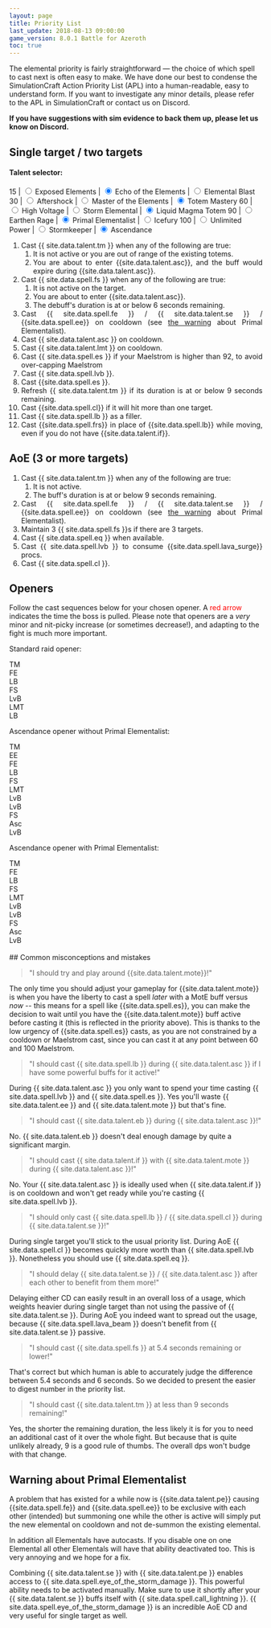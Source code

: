 ```yaml
---
layout: page
title: Priority List
last_update: 2018-08-13 09:00:00
game_version: 8.0.1 Battle for Azeroth
toc: true
---
```


The elemental priority is fairly straightforward — the choice of which spell to cast next is often easy to make. We have done our best to condense the SimulationCraft Action Priority List (APL) into a human-readable, easy to understand form. If you want to investigate any minor details, please refer to the APL in SimulationCraft or contact us on Discord.


**If you have suggestions with sim evidence to back them up, please let us know on Discord.**

## Single target / two targets


#### Talent selector: 


15 | <input type="radio" id="ee-radio" name="15" value="1" /><label for="ee-radio"> Exposed Elements</label> | <input type="radio" id="eote-radio" name="15" value="2" checked /><label for="eote-radio"> Echo of the Elements</label> | <input type="radio" id="eb-radio" name="15" value="3" /><label for="eb-radio"> Elemental Blast</label> 
30 | <input type="radio" id="afs-radio" name="30" value="1" /><label for="afs-radio"> Aftershock</label> | <input type="radio" id="mote-radio" name="30" value="2" /><label for="mote-radio"> Master of the Elements</label> | <input type="radio" id="tm-radio" name="30" value="3" checked /><label for="tm-radio"> Totem Mastery</label>
60 | <input type="radio" id="hv-radio" name="60" value="1" /><label for="hv-radio"> High Voltage</label> | <input type="radio" id="se-radio" name="60" value="2" /><label for="se-radio"> Storm Elemental</label> | <input type="radio" id="lmt-radio" name="60" value="3" checked /><label for="lmt-radio"> Liquid Magma Totem</label>
90 | <input type="radio" id="er-radio" name="90" value="1" /><label for="er-radio"> Earthen Rage</label> | <input type="radio" id="pe-radio" name="90" value="2" checked /><label for="pe-radio"> Primal Elementalist</label> | <input type="radio" id="if-radio" name="90" value="3" /><label for="if-radio"> Icefury</label>
100 | <input type="radio" id="up-radio" name="100" value="1" /><label for="up-radio"> Unlimited Power</label> | <input type="radio" id="sk-radio" name="100" value="2" /><label for="sk-radio"> Stormkeeper</label> | <input type="radio" id="asc-radio" name="100" value="3" checked /><label for="asc-radio"> Ascendance</label>


<div class="apl" style="max-width: 100%; text-align:justify;" markdown="0">
    <ol>
        <li class="tm-apl" style="display: list-item;">Cast {{ site.data.talent.tm }}  when any of the following are true:
            <ol>
                <li>It is not active or you are out of range of the existing totems.</li>
                <li>You are about to enter {{site.data.talent.asc}}, and the buff would expire during {{site.data.talent.asc}}.</li>
            </ol>
        </li>
        <li> Cast {{ site.data.spell.fs }} when any of the following are true:
            <ol>
                <li>It is not active on the target.</li>
                <li class="asc-apl">You are about to enter {{site.data.talent.asc}}.</li>
                <li>The debuff's duration is at or below 6 seconds remaining.</li>
            </ol>
        </li>
        <li> Cast {{ site.data.spell.fe }} / {{ site.data.talent.se }} / {{site.data.spell.ee}} on cooldown (see <a href="#pe">the warning</a> about Primal Elementalist).</li>
        <li class="asc-apl" style="display:list-item;">Cast {{ site.data.talent.asc }} on cooldown.</li>
        <li class="ee-apl" style="display:none;">Cast {{site.data.spell.lb}} if the {{site.data.talent.ee}} debuff is active on the target and you have more than 60 Maelstrom.</li>
        <li class="mote-apl" style="display:none;"> Cast {{site.data.spell.es}} if the {{site.data.talent.mote}} buff is active and you have 60 or more Maelstrom.</li>
        <li class="eb-apl" style="display:none;">Cast {{ site.data.talent.eb }} on cooldown.</li>
        <li class="sk-apl" style="display:none;"> Cast {{ site.data.talent.sk }} on cooldown.</li>
        <li class="lmt-apl" style="display:list-item;">Cast {{ site.data.talent.lmt }} on cooldown.</li>
        <li>Cast {{ site.data.spell.es }} if your Maelstrom is higher than 92, to avoid over-capping Maelstrom</li>
        <li>Cast {{ site.data.spell.lvb }}.</li>
        <li class="if-apl" style="display:none;">Cast {{ site.data.talent.if }} on cooldown.</li>
        <li class="if-apl" style="display:none;">Cast {{site.data.spell.frs}} with the {{site.data.talent.if}} buff active.</li>
        <li>Cast {{site.data.spell.es }}.</li>
        <li class="tm-apl">Refresh {{ site.data.talent.tm }} if its duration is at or below 9 seconds remaining.</li>
        <li>Cast {{site.data.spell.cl}} if it will hit more than one target.</li>
        <li>Cast {{ site.data.spell.lb }} as a filler.</li>
        <li>Cast {{site.data.spell.frs}} in place of {{site.data.spell.lb}} while moving, even if you do not have {{site.data.talent.if}}.</li>
    </ol>
</div>


## AoE (3 or more targets)
<div class="apl" style="max-width: 100%; text-align:justify;" markdown="0">
    <ol>
        <li>Cast {{ site.data.talent.tm }}  when any of the following are true:
            <ol>
                <li>It is not active.</li>
                <li>The buff's duration is at or below 9 seconds remaining.</li>
            </ol>
        </li>
        <li>Cast {{ site.data.spell.fe }} / {{ site.data.talent.se }} / {{site.data.spell.ee}} on cooldown (see <a href="#pe">the warning</a> about Primal Elementalist).</li>
        <li class="sk-apl" style="display:none;">Cast {{ site.data.talent.sk }} on cooldown.</li>
        <li class="lmt-apl" style="display:none;">Cast {{ site.data.talent.lmt }} on cooldown.</li>
        <li>Maintain 3 {{ site.data.spell.fs }}s if there are 3 targets.</li>
        <li>Cast {{ site.data.spell.eq }} when available.</li>
        <li>Cast {{ site.data.spell.lvb }} to consume {{site.data.spell.lava_surge}} procs.</li>
        <li class="eb-apl" style="display:none;">Cast {{ site.data.talent.eb }} if there are 3 targets.</li>
        <li>Cast {{ site.data.spell.cl }}.</li>
    </ol>
</div>


## Openers

Follow the cast sequences below for your chosen opener. A <span style="color:red">red arrow</span> indicates the time the boss is pulled. Please note that openers are a *very* minor and nit-picky increase (or sometimes decrease!), and adapting to the fight is much more important.

Standard raid opener:
<div class="opener">
    <div class="skill tm"><span>TM</span></div>
    <div class="arrow"></div>
    <div class="skill fe"><span>FE</span></div>
    <div class="arrow"></div>
    <div class="skill lb"><span>LB</span></div>
    <div class="arrow pull"></div>
    <div class="skill fs"><span>FS</span></div>
    <div class="arrow"></div>
    <div class="skill lvb"><span>LvB</span></div>
    <div class="arrow"></div>
    <div class="skill lmt"><span>LMT</span></div>
    <div class="arrow"></div>
    <div class="skill lb"><span>LB</span></div>
    <div class="arrow"></div>
</div>

Ascendance opener without Primal Elementalist:
<div class="opener">
    <div class="skill tm"><span>TM</span></div>
    <div class="arrow"></div>
    <div class="skill ee"><span>EE</span></div>
    <div class="arrow"></div>
    <div class="skill fe"><span>FE</span></div>
    <div class="arrow"></div>
    <div class="skill lb"><span>LB</span></div>
    <div class="arrow pull"></div>
    <div class="skill fs"><span>FS</span></div>
    <div class="arrow"></div>
    <div class="skill lmt"><span>LMT</span></div>
    <div class="arrow"></div>
    <div class="skill lvb"><span>LvB</span></div>
    <div class="arrow"></div>
    <div class="skill lvb"><span>LvB</span></div>
    <div class="arrow"></div>
    <div class="skill fs"><span>FS</span></div>
    <div class="arrow"></div>
    <div class="skill asc"><span>Asc</span></div>
    <div class="arrow"></div>
    <div class="skill lvb"><span>LvB</span></div>
    <div class="arrow"></div>
</div>

Ascendance opener with Primal Elementalist:
<div class="opener">
    <div class="skill tm"><span>TM</span></div>
    <div class="arrow"></div>
    <div class="skill fe"><span>FE</span></div>
    <div class="arrow"></div>
    <div class="skill lb"><span>LB</span></div>
    <div class="arrow pull"></div>
    <div class="skill fs"><span>FS</span></div>
    <div class="arrow"></div>
    <div class="skill lmt"><span>LMT</span></div>
    <div class="arrow"></div>
    <div class="skill lvb"><span>LvB</span></div>
    <div class="arrow"></div>
    <div class="skill lvb"><span>LvB</span></div>
    <div class="arrow"></div>
    <div class="skill fs"><span>FS</span></div>
    <div class="arrow"></div>
    <div class="skill asc"><span>Asc</span></div>
    <div class="arrow"></div>
    <div class="skill lvb"><span>LvB</span></div>
    <div class="arrow"></div>
</div>
<br>
## Common misconceptions and mistakes

> "I should try and play around {{site.data.talent.mote}}!"

The only time you should adjust your gameplay for {{site.data.talent.mote}} is when you have the liberty to cast a spell *later* with a MotE buff versus *now* -- this means for a spell like {{site.data.spell.es}}, you can make the decision to wait until you have the {{site.data.talent.mote}} buff active before casting it (this is reflected in the priority above). This is thanks to the low urgency of {{site.data.spell.es}} casts, as you are not constrained by a cooldown or Maelstrom cast, since you can cast it at any point between 60 and 100 Maelstrom.

> "I should cast {{ site.data.spell.lb }} during {{ site.data.talent.asc }} if I have some powerful buffs for it active!"

During {{ site.data.talent.asc }} you only want to spend your time casting {{ site.data.spell.lvb }} and {{ site.data.spell.es }}. Yes you'll waste {{ site.data.talent.ee }} and {{ site.data.talent.mote }} but that's fine.

> "I should cast {{ site.data.talent.eb }} during {{ site.data.talent.asc }}!"

No. {{ site.data.talent.eb }} doesn't deal enough damage by quite a significant margin.

> "I should cast {{ site.data.talent.if }} with {{ site.data.talent.mote }} during {{ site.data.talent.asc }}!"

No. Your {{ site.data.talent.asc }} is ideally used when {{ site.data.talent.if }} is on cooldown and won't get ready while you're casting {{ site.data.spell.lvb }}.

> "I should only cast {{ site.data.spell.lb }} / {{ site.data.spell.cl }} during {{ site.data.talent.se }}!"

During single target you'll stick to the usual priority list. During AoE {{ site.data.spell.cl }} becomes quickly more worth than {{ site.data.spell.lvb }}. Nonetheless you should use {{ site.data.spell.eq }}.

> "I should delay {{ site.data.talent.se }} / {{ site.data.talent.asc }} after each other to benefit from them more!"

Delaying either CD can easily result in an overall loss of a usage, which weights heavier during single target than not using the passive of {{ site.data.talent.se }}. During AoE you indeed want to spread out the usage, because {{ site.data.spell.lava_beam }} doesn't benefit from {{ site.data.talent.se }} passive.

> "I should cast {{ site.data.spell.fs }} at 5.4 seconds remaining or lower!"

That's correct but which human is able to accurately judge the difference between 5.4 seconds and 6 seconds. So we decided to present the easier to digest number in the priority list.

> "I should cast {{ site.data.talent.tm }} at less than 9 seconds remaining!"

Yes, the shorter the remaining duration, the less likely it is for you to need an additional cast of it over the whole fight. But because that is quite unlikely already, 9 is a good rule of thumbs. The overall dps won't budge with that change.

## Warning about Primal Elementalist

<p id="pe">A problem that has existed for a while now is {{site.data.talent.pe}} causing {{site.data.spell.fe}} and {{site.data.spell.ee}} to be exclusive with each other (intended) but summoning one while the other is active will simply put the new elemental on cooldown and not de-summon the existing elemental.</p>

In addition all Elementals have autocasts. If you disable one on one Elemental all other Elementals will have that ability deactivated too. This is very annoying and we hope for a fix.

Combining {{ site.data.talent.se }} with {{ site.data.talent.pe }} enables access to {{ site.data.spell.eye_of_the_storm_damage }}. This powerful ability needs to be activated manually. Make sure to use it shortly after your {{ site.data.talent.se }} buffs itself with {{ site.data.spell.call_lightning }}. {{ site.data.spell.eye_of_the_storm_damage }} is an incredible AoE CD and very useful for single target as well.


<script>
function listeners() {
    let inputs = document.getElementsByTagName("input")
    for (i in inputs) {
        if (inputs[i].type == "radio") change_listener(inputs[i]);
    }
}

function change_listener(element) {
    element.addEventListener("change", function(e) {
        let siblings = document.getElementsByName(e.target.name);
        for (radio of siblings) {
            let apl_elems = document.getElementsByClassName(radio.id.split('-')[0] + "-apl");
            for (item of apl_elems) {
                if (radio.checked == true) {
                    item.style.display = "list-item";
                } else {
                    item.style.display = "none";
                }
            }
        }
    });
}

listeners()
</script>